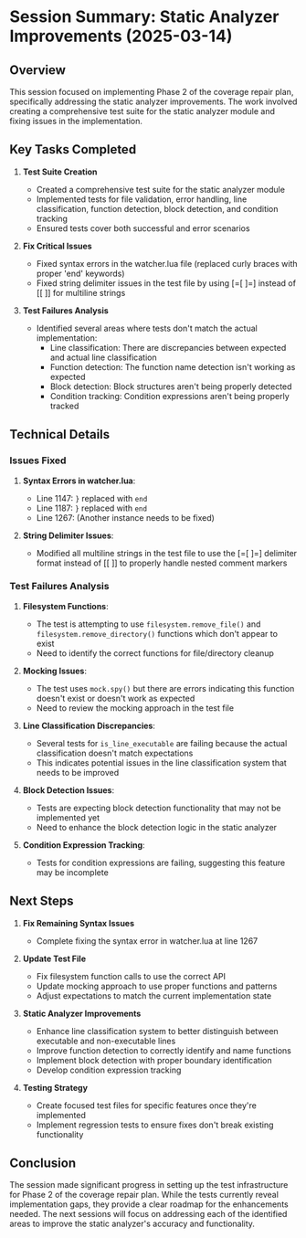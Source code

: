 # Session Summary: Static Analyzer Improvements (2025-03-14)

## Overview

This session focused on implementing Phase 2 of the coverage repair plan, specifically addressing the static analyzer improvements. The work involved creating a comprehensive test suite for the static analyzer module and fixing issues in the implementation.

## Key Tasks Completed

1. **Test Suite Creation**
   - Created a comprehensive test suite for the static analyzer module
   - Implemented tests for file validation, error handling, line classification, function detection, block detection, and condition tracking
   - Ensured tests cover both successful and error scenarios

2. **Fix Critical Issues**
   - Fixed syntax errors in the watcher.lua file (replaced curly braces with proper 'end' keywords)
   - Fixed string delimiter issues in the test file by using [=[ ]=] instead of [[ ]] for multiline strings

3. **Test Failures Analysis**
   - Identified several areas where tests don't match the actual implementation:
     - Line classification: There are discrepancies between expected and actual line classification
     - Function detection: The function name detection isn't working as expected
     - Block detection: Block structures aren't being properly detected
     - Condition tracking: Condition expressions aren't being properly tracked

## Technical Details

### Issues Fixed

1. **Syntax Errors in watcher.lua**:
   - Line 1147: `}` replaced with `end`
   - Line 1187: `}` replaced with `end`
   - Line 1267: (Another instance needs to be fixed)

2. **String Delimiter Issues**:
   - Modified all multiline strings in the test file to use the [=[ ]=] delimiter format instead of [[ ]] to properly handle nested comment markers

### Test Failures Analysis

1. **Filesystem Functions**:
   - The test is attempting to use `filesystem.remove_file()` and `filesystem.remove_directory()` functions which don't appear to exist
   - Need to identify the correct functions for file/directory cleanup

2. **Mocking Issues**:
   - The test uses `mock.spy()` but there are errors indicating this function doesn't exist or doesn't work as expected
   - Need to review the mocking approach in the test file

3. **Line Classification Discrepancies**:
   - Several tests for `is_line_executable` are failing because the actual classification doesn't match expectations
   - This indicates potential issues in the line classification system that needs to be improved

4. **Block Detection Issues**:
   - Tests are expecting block detection functionality that may not be implemented yet
   - Need to enhance the block detection logic in the static analyzer

5. **Condition Expression Tracking**:
   - Tests for condition expressions are failing, suggesting this feature may be incomplete

## Next Steps

1. **Fix Remaining Syntax Issues**
   - Complete fixing the syntax error in watcher.lua at line 1267

2. **Update Test File**
   - Fix filesystem function calls to use the correct API
   - Update mocking approach to use proper functions and patterns
   - Adjust expectations to match the current implementation state

3. **Static Analyzer Improvements**
   - Enhance line classification system to better distinguish between executable and non-executable lines
   - Improve function detection to correctly identify and name functions
   - Implement block detection with proper boundary identification
   - Develop condition expression tracking

4. **Testing Strategy**
   - Create focused test files for specific features once they're implemented
   - Implement regression tests to ensure fixes don't break existing functionality

## Conclusion

The session made significant progress in setting up the test infrastructure for Phase 2 of the coverage repair plan. While the tests currently reveal implementation gaps, they provide a clear roadmap for the enhancements needed. The next sessions will focus on addressing each of the identified areas to improve the static analyzer's accuracy and functionality.